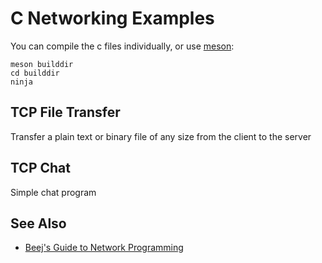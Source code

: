 # C Networking Examples

You can compile the c files individually, or use
[meson](https://mesonbuild.com/):

    meson builddir
    cd builddir
    ninja

## TCP File Transfer

Transfer a plain text or binary file of any size from the client to
the server

## TCP Chat

Simple chat program

## See Also

* [Beej's Guide to Network Programming](https://beej.us/guide/bgnet/)

